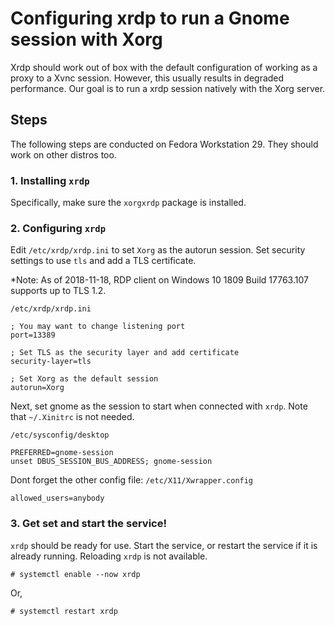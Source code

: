 # Configuring xrdp to run a Gnome session with Xorg

Xrdp should work out of box with the default configuration of working as a proxy to a Xvnc session. However, this usually results in degraded performance. Our goal is to run a xrdp session natively with the Xorg server.

## Steps

The following steps are conducted on Fedora Workstation 29. They should work on other distros too.

### 1. Installing `xrdp`
Specifically, make sure the `xorgxrdp` package is installed.

### 2. Configuring `xrdp`
Edit `/etc/xrdp/xrdp.ini` to set `Xorg` as the autorun session. Set security settings to use `tls` and add a TLS certificate.

*Note: As of 2018-11-18, RDP client on Windows 10 1809 Build 17763.107 supports up to TLS 1.2.

`/etc/xrdp/xrdp.ini`
```shell
; You may want to change listening port
port=13389

; Set TLS as the security layer and add certificate
security-layer=tls

; Set Xorg as the default session
autorun=Xorg
```

Next, set gnome as the session to start when connected with `xrdp`. Note that `~/.Xinitrc` is not needed.

`/etc/sysconfig/desktop`
```shell
PREFERRED=gnome-session
unset DBUS_SESSION_BUS_ADDRESS; gnome-session
```
Dont forget the other config file:
`/etc/X11/Xwrapper.config`
```shell
allowed_users=anybody
```

### 3. Get set and start the service!
`xrdp` should be ready for use. Start the service, or restart the service if it is already running. Reloading `xrdp` is not available.
```shell
# systemctl enable --now xrdp
```
Or, 
```shell
# systemctl restart xrdp
```